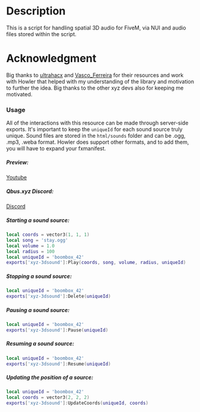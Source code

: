 # Description
This is a script for handling spatial 3D audio for FiveM, via NUI and audio files stored within the script.

# Acknowledgment
Big thanks to [ultrahacx](https://github.com/ultrahacx) and [Vasco_Ferreira](https://github.com/vferreira-git) for their resources and work with Howler that helped with my understanding of the library and motivation to further the idea. Big thanks to the other xyz devs also for keeping me motivated.

### Usage
All of the interactions with this resource can be made through server-side exports. It's important to keep the `uniqueId` for each sound source truly unique. Sound files are stored in the `html/sounds` folder and can be .ogg, .mp3, .weba format. Howler does support other formats, and to add them, you will have to expand your fxmanifest.

##### Preview:
[Youtube](https://www.youtube.com/watch?v=IOE3tu6epcA)

##### Qbus.xyz Discord:
[Discord](https://discord.gg/Gec9kBKwcB)

##### Starting a sound source:
```lua
local coords = vector3(1, 1, 1)
local song = 'stay.ogg'
local volume = 1.0
local radius = 100
local uniqueId = 'boombox_42'
exports['xyz-3dsound']:Play(coords, song, volume, radius, uniqueId)
```

##### Stopping a sound source:
```lua
local uniqueId = 'boombox_42'
exports['xyz-3dsound']:Delete(uniqueId)
```

##### Pausing a sound source:
```lua
local uniqueId = 'boombox_42'
exports['xyz-3dsound']:Pause(uniqueId)
```

##### Resuming a sound source:
```lua
local uniqueId = 'boombox_42'
exports['xyz-3dsound']:Resume(uniqueId)
```

##### Updating the position of a source:
```lua
local uniqueId = 'boombox_42'
local coords = vector3(2, 2, 2)
exports['xyz-3dsound']:UpdateCoords(uniqueId, coords)
```
